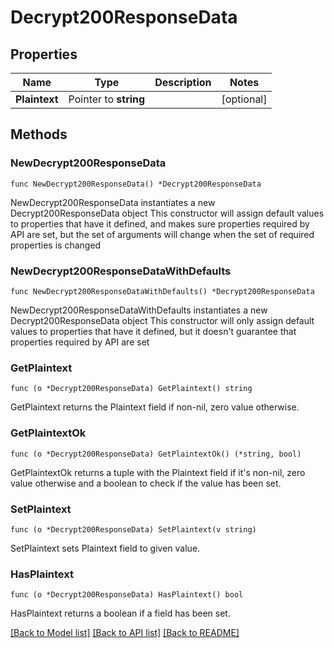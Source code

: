 # Decrypt200ResponseData

## Properties

Name | Type | Description | Notes
------------ | ------------- | ------------- | -------------
**Plaintext** | Pointer to **string** |  | [optional] 

## Methods

### NewDecrypt200ResponseData

`func NewDecrypt200ResponseData() *Decrypt200ResponseData`

NewDecrypt200ResponseData instantiates a new Decrypt200ResponseData object
This constructor will assign default values to properties that have it defined,
and makes sure properties required by API are set, but the set of arguments
will change when the set of required properties is changed

### NewDecrypt200ResponseDataWithDefaults

`func NewDecrypt200ResponseDataWithDefaults() *Decrypt200ResponseData`

NewDecrypt200ResponseDataWithDefaults instantiates a new Decrypt200ResponseData object
This constructor will only assign default values to properties that have it defined,
but it doesn't guarantee that properties required by API are set

### GetPlaintext

`func (o *Decrypt200ResponseData) GetPlaintext() string`

GetPlaintext returns the Plaintext field if non-nil, zero value otherwise.

### GetPlaintextOk

`func (o *Decrypt200ResponseData) GetPlaintextOk() (*string, bool)`

GetPlaintextOk returns a tuple with the Plaintext field if it's non-nil, zero value otherwise
and a boolean to check if the value has been set.

### SetPlaintext

`func (o *Decrypt200ResponseData) SetPlaintext(v string)`

SetPlaintext sets Plaintext field to given value.

### HasPlaintext

`func (o *Decrypt200ResponseData) HasPlaintext() bool`

HasPlaintext returns a boolean if a field has been set.


[[Back to Model list]](../README.md#documentation-for-models) [[Back to API list]](../README.md#documentation-for-api-endpoints) [[Back to README]](../README.md)


